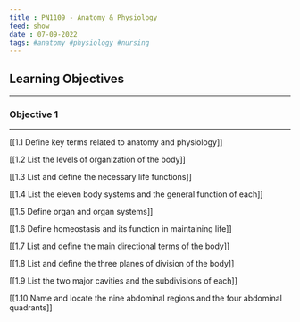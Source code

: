 ```yaml
---
title : PN1109 - Anatomy & Physiology
feed: show
date : 07-09-2022
tags: #anatomy #physiology #nursing
---
```


## Learning Objectives
--------------
### Objective 1
--------------
[[1.1 Define key terms related to anatomy and physiology]]

[[1.2 List the levels of organization of the body]]

[[1.3 List and define the necessary life functions]]

[[1.4 List the eleven body systems and the general function of each]]

[[1.5 Define organ and organ systems]]

[[1.6 Define homeostasis and its function in maintaining life]]

[[1.7 List and define the main directional terms of the body]]

[[1.8 List and define the three planes of division of the body]]

[[1.9 List the two major cavities and the subdivisions of each]]

[[1.10 Name and locate the nine abdominal regions and the four abdominal quadrants]]





